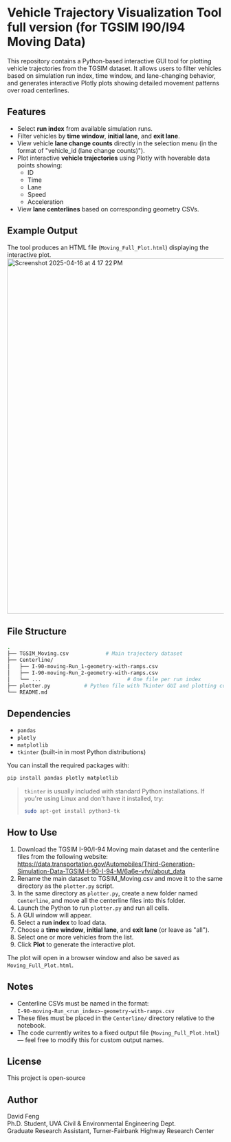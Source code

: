 # Vehicle Trajectory Visualization Tool full version (for TGSIM I90/I94 Moving Data)

This repository contains a Python-based interactive GUI tool for plotting vehicle trajectories from the TGSIM dataset. It allows users to filter vehicles based on simulation run index, time window, and lane-changing behavior, and generates interactive Plotly plots showing detailed movement patterns over road centerlines.

## Features

- Select **run index** from available simulation runs.
- Filter vehicles by **time window**, **initial lane**, and **exit lane**.
- View vehicle **lane change counts** directly in the selection menu (in the format of "vehicle_id (lane change counts)").
- Plot interactive **vehicle trajectories** using Plotly with hoverable data points showing:
  - ID
  - Time
  - Lane
  - Speed
  - Acceleration
- View **lane centerlines** based on corresponding geometry CSVs.

## Example Output

The tool produces an HTML file (`Moving_Full_Plot.html`) displaying the interactive plot.
<img width="825" alt="Screenshot 2025-04-16 at 4 17 22 PM" src="https://github.com/user-attachments/assets/9ad0c52a-0ffd-4f7b-84f8-e0451336c260" />

## File Structure

```bash
.
├── TGSIM_Moving.csv            # Main trajectory dataset
├── Centerline/
│   ├── I-90-moving-Run_1-geometry-with-ramps.csv
│   ├── I-90-moving-Run_2-geometry-with-ramps.csv
│   └── ...                            # One file per run index
├── plotter.py           # Python file with Tkinter GUI and plotting code
└── README.md
```

## Dependencies

- `pandas`
- `plotly`
- `matplotlib`
- `tkinter` (built-in in most Python distributions)

You can install the required packages with:

```bash
pip install pandas plotly matplotlib
```

> `tkinter` is usually included with standard Python installations. If you're using Linux and don't have it installed, try:
>
> ```bash
> sudo apt-get install python3-tk
> ```

## How to Use

1. Download the TGSIM I-90/I-94 Moving main dataset and the centerline files from the following website:
https://data.transportation.gov/Automobiles/Third-Generation-Simulation-Data-TGSIM-I-90-I-94-M/6a6e-vfvi/about_data
2. Rename the main dataset to TGSIM_Moving.csv and move it to the same directory as the `plotter.py` script.
3. In the same directory as `plotter.py`, create a new folder named `Centerline`, and move all the centerline files into this folder.
4. Launch the Python to run `plotter.py` and run all cells.
5. A GUI window will appear.
6. Select a **run index** to load data.
7. Choose a **time window**, **initial lane**, and **exit lane** (or leave as "all").
8. Select one or more vehicles from the list.
9. Click **Plot** to generate the interactive plot.

The plot will open in a browser window and also be saved as `Moving_Full_Plot.html`.


## Notes

- Centerline CSVs must be named in the format:  
  `I-90-moving-Run_<run_index>-geometry-with-ramps.csv`
- These files must be placed in the `Centerline/` directory relative to the notebook.
- The code currently writes to a fixed output file (`Moving_Full_Plot.html`) — feel free to modify this for custom output names.

## License

This project is open-source

## Author

David Feng  
Ph.D. Student, UVA Civil & Environmental Engineering Dept.  <br />
Graduate Research Assistant, Turner-Fairbank Highway Research Center
